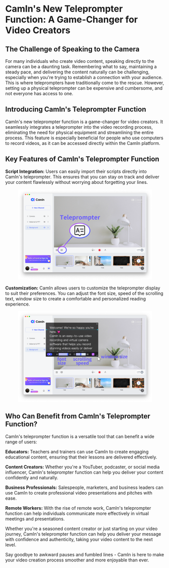 # CamIn's New Teleprompter Function: A Game-Changer for Video Creators

## The Challenge of Speaking to the Camera

For many individuals who create video content, speaking directly to the camera can be a daunting task. Remembering what to say, maintaining a steady pace, and delivering the content naturally can be challenging, especially when you're trying to establish a connection with your audience. This is where teleprompters have traditionally come to the rescue. However, setting up a physical teleprompter can be expensive and cumbersome, and not everyone has access to one.

## Introducing CamIn's Teleprompter Function

CamIn's new teleprompter function is a game-changer for video creators. It seamlessly integrates a teleprompter into the video recording process, eliminating the need for physical equipment and streamlining the entire process. This feature is especially beneficial for people who use computers to record videos, as it can be accessed directly within the CamIn platform.

## Key Features of CamIn's Teleprompter Function

**Script Integration:** Users can easily import their scripts directly into CamIn's teleprompter. This ensures that you can stay on track and deliver your content flawlessly without worrying about forgetting your lines.

<figure><img src=".gitbook/assets/Teleprompter Function 1.png" alt=""><figcaption></figcaption></figure>

**Customization:** CamIn allows users to customize the teleprompter display to suit their preferences. You can adjust the font size, speed of the scrolling text, window size to create a comfortable and personalized reading experience.

<figure><img src=".gitbook/assets/Teleprompter Function 2.png" alt=""><figcaption></figcaption></figure>

## Who Can Benefit from CamIn's Teleprompter Function?

CamIn's teleprompter function is a versatile tool that can benefit a wide range of users:

**Educators:** Teachers and trainers can use CamIn to create engaging educational content, ensuring that their lessons are delivered effectively.

**Content Creators:** Whether you're a YouTuber, podcaster, or social media influencer, CamIn's teleprompter function can help you deliver your content confidently and naturally.

**Business Professionals:** Salespeople, marketers, and business leaders can use CamIn to create professional video presentations and pitches with ease.

**Remote Workers:** With the rise of remote work, CamIn's teleprompter function can help individuals communicate more effectively in virtual meetings and presentations.

&#x20;

Whether you're a seasoned content creator or just starting on your video journey, CamIn's teleprompter function can help you deliver your message with confidence and authenticity, taking your video content to the next level.&#x20;

Say goodbye to awkward pauses and fumbled lines - CamIn is here to make your video creation process smoother and more enjoyable than ever.
